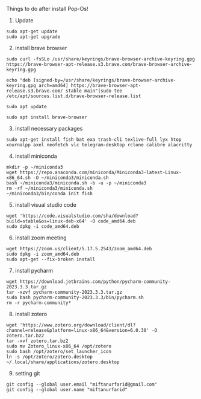 Things to do after install Pop-Os!

1. Update

```
sudo apt-get update
sudo apt-get upgrade
```

2. install brave browser

```
sudo curl -fsSLo /usr/share/keyrings/brave-browser-archive-keyring.gpg https://brave-browser-apt-release.s3.brave.com/brave-browser-archive-keyring.gpg

echo "deb [signed-by=/usr/share/keyrings/brave-browser-archive-keyring.gpg arch=amd64] https://brave-browser-apt-release.s3.brave.com/ stable main"|sudo tee /etc/apt/sources.list.d/brave-browser-release.list

sudo apt update

sudo apt install brave-browser
```

3. install necessary packages

```
sudo apt-get install fish bat exa trash-cli texlive-full lyx htop xournalpp axel neofetch vlc telegram-desktop rclone calibre alacritty
```

4. install miniconda

```
mkdir -p ~/miniconda3
wget https://repo.anaconda.com/miniconda/Miniconda3-latest-Linux-x86_64.sh -O ~/miniconda3/miniconda.sh
bash ~/miniconda3/miniconda.sh -b -u -p ~/miniconda3
rm -rf ~/miniconda3/miniconda.sh
~/miniconda3/bin/conda init fish
```

5. install visual studio code

```
wget 'https://code.visualstudio.com/sha/download?build=stable&os=linux-deb-x64' -O code_amd64.deb
sudo dpkg -i code_amd64.deb

```

6. install zoom meeting

```
wget https://zoom.us/client/5.17.5.2543/zoom_amd64.deb
sudo dpkg -i zoom_amd64.deb
sudo apt-get --fix-broken install

```

7. install pycharm

```
wget https://download.jetbrains.com/python/pycharm-community-2023.3.3.tar.gz
tar -xzvf pycharm-community-2023.3.3.tar.gz
sudo bash pycharm-community-2023.3.3/bin/pycharm.sh
rm -r pycharm-community*
```

8. install zotero

```
wget 'https://www.zotero.org/download/client/dl?channel=release&platform=linux-x86_64&version=6.0.30' -O zotero.tar.bz2
tar -xvf zotero.tar.bz2
sudo mv Zotero_linux-x86_64 /opt/zotero
sudo bash /opt/zotero/set_launcher_icon
ln -s /opt/zotero/zotero.desktop ~/.local/share/applications/zotero.desktop
```

9. setting git
```
git config --global user.email "miftanurfarid@gmail.com"
git config --global user.name "miftanurfarid"
```

